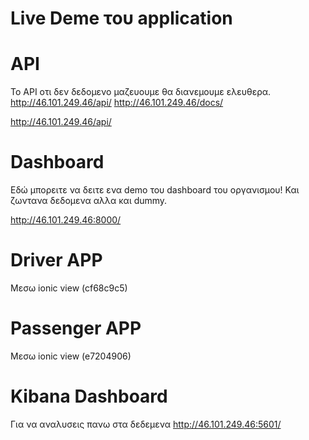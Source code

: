 # Live Deme του application

# API
To API οτι δεν δεδομενο μαζευουμε θα διανεμουμε ελευθερα.
http://46.101.249.46/api/
http://46.101.249.46/docs/

http://46.101.249.46/api/

# Dashboard
Εδώ μπορειτε να δειτε ενα demo του dashboard του οργανισμου! Και ζωντανα δεδομενα αλλα και dummy.

http://46.101.249.46:8000/

# Driver APP
Μεσω ionic view (cf68c9c5)

# Passenger APP
Μεσω ionic view (e7204906)

# Kibana Dashboard
Για να αναλυσεις πανω στα δεδεμενα
http://46.101.249.46:5601/
